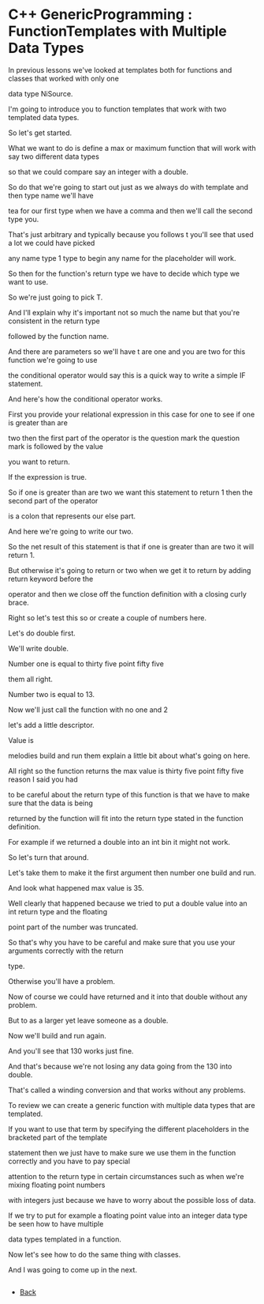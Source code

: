 # C++ GenericProgramming : FunctionTemplates with Multiple Data Types

In previous lessons we've looked at templates both for functions and classes that worked with only one

data type NiSource.

I'm going to introduce you to function templates that work with two templated data types.

So let's get started.

What we want to do is define a max or maximum function that will work with say two different data types

so that we could compare say an integer with a double.

So do that we're going to start out just as we always do with template and then type name we'll have

tea for our first type when we have a comma and then we'll call the second type you.

That's just arbitrary and typically because you follows t you'll see that used a lot we could have picked

any name type 1 type to begin any name for the placeholder will work.

So then for the function's return type we have to decide which type we want to use.

So we're just going to pick T.

And I'll explain why it's important not so much the name but that you're consistent in the return type

followed by the function name.

And there are parameters so we'll have t are one and you are two for this function we're going to use

the conditional operator would say this is a quick way to write a simple IF statement.

And here's how the conditional operator works.

First you provide your relational expression in this case for one to see if one is greater than are

two then the first part of the operator is the question mark the question mark is followed by the value

you want to return.

If the expression is true.

So if one is greater than are two we want this statement to return 1 then the second part of the operator

is a colon that represents our else part.

And here we're going to write our two.

So the net result of this statement is that if one is greater than are two it will return 1.

But otherwise it's going to return or two when we get it to return by adding return keyword before the

operator and then we close off the function definition with a closing curly brace.

Right so let's test this so or create a couple of numbers here.

Let's do double first.

We'll write double.

Number one is equal to thirty five point fifty five

them all right.

Number two is equal to 13.

Now we'll just call the function with no one and 2

let's add a little descriptor.

Value is

melodies build and run them explain a little bit about what's going on here.

All right so the function returns the max value is thirty five point fifty five reason I said you had

to be careful about the return type of this function is that we have to make sure that the data is being

returned by the function will fit into the return type stated in the function definition.

For example if we returned a double into an int bin it might not work.

So let's turn that around.

Let's take them to make it the first argument then number one build and run.

And look what happened max value is 35.

Well clearly that happened because we tried to put a double value into an int return type and the floating

point part of the number was truncated.

So that's why you have to be careful and make sure that you use your arguments correctly with the return

type.

Otherwise you'll have a problem.

Now of course we could have returned and it into that double without any problem.

But to as a larger yet leave someone as a double.

Now we'll build and run again.

And you'll see that 130 works just fine.

And that's because we're not losing any data going from the 130 into double.

That's called a winding conversion and that works without any problems.

To review we can create a generic function with multiple data types that are templated.

If you want to use that term by specifying the different placeholders in the bracketed part of the template

statement then we just have to make sure we use them in the function correctly and you have to pay special

attention to the return type in certain circumstances such as when we're mixing floating point numbers

with integers just because we have to worry about the possible loss of data.

If we try to put for example a floating point value into an integer data type be seen how to have multiple

data types templated in a function.

Now let's see how to do the same thing with classes.

And I was going to come up in the next.

```cpp
```
- [Back](./README.MD)

